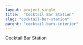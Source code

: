 ```yaml
---
layout: project_single
title:  "Cocktail Bar Station"
slug: "cocktail-bar-station"
parent: "cocktail-bars-interior"
---
```

Cocktail Bar Station